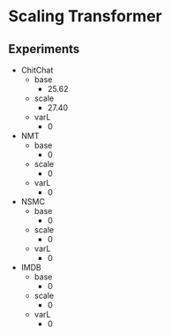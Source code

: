 # Scaling Transformer
## Experiments
- ChitChat
  - base
    - 25.62
  - scale
    - 27.40
  - varL
    - 0
- NMT
  - base
    - 0
  - scale
    - 0
  - varL
    - 0
- NSMC
  - base
    - 0
  - scale
    - 0
  - varL
    - 0
- IMDB
  - base
    - 0
  - scale
    - 0
  - varL
    - 0
